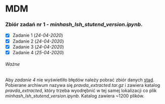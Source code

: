 # MDM
### Zbiór zadań nr 1 - _minhash_lsh_stutend_version.ipynb_.
- [x] Zadanie 1 (_24-04-2020_)
- [x] Zadanie 2 (_24-04-2020_)
- [x] Zadanie 3 (_24-04-2020_)
- [x] Zadanie 4 (_25-04-2020_)
###### Ważne
Aby _zadanie 4_ nie wyświetliło błędów należy pobrać zbiór danych [stąd](http://fizyka.umk.pl/~mich/pravda_extracted.tar.gz).<br/>
Pobierane archiwum nazywa się _pravda_extracted.tar.gz_ i zawiera katalog _pravda_extracted_, który trzeba wyodrębnić w tej samej lokalizacji co plik _minhash_lsh_stutend_version.ipynb_. Katalog zawiera ~1200 plików.